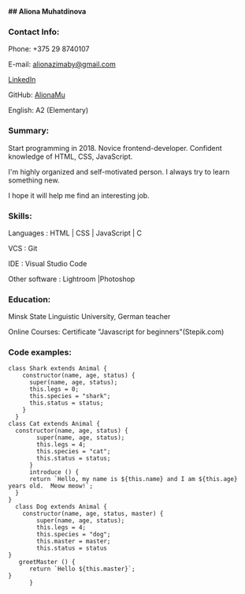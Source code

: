 **## Aliona Muhatdinova**


### Contact Info:

Phone: +375 29 8740107

E-mail: alionazimaby@gmail.com

[LinkedIn](https://www.linkedin.com/in/aliona-muhatdinova-3b529b1b7/)

GitHub: [AlionaMu](https://www.github.com/AlionaMu)

English: A2 (Elementary)


### Summary:

Start programming in 2018. Novice frontend-developer. Confident knowledge of HTML, CSS, JavaScript. 

I'm highly organized and self-motivated person. I always try to learn something new. 

I hope it will help me find an interesting job. 


### Skills:

Languages : HTML | CSS | JavaScript | C

VCS : Git

IDE : Visual Studio Code

Other software : Lightroom |Photoshop


### Education:

Minsk State Linguistic University, German teacher

Online Courses: Certificate "Javascript for beginners"(Stepik.com)


### Code examples:

```
class Shark extends Animal {
    constructor(name, age, status) {
      super(name, age, status);
      this.legs = 0;
      this.species = "shark";
      this.status = status;
    }
  }  
class Cat extends Animal {
  constructor(name, age, status) {
        super(name, age, status);
        this.legs = 4;
        this.species = "cat";
        this.status = status;
      }
      introduce () {
      return `Hello, my name is ${this.name} and I am ${this.age} years old.  Meow meow!`;    
  } 
} 
  class Dog extends Animal {
    constructor(name, age, status, master) {
        super(name, age, status);
        this.legs = 4;
        this.species = "dog";      
        this.master = master; 
        this.status = status
}
   greetMaster () {
      return `Hello ${this.master}`;
}
      }
```

